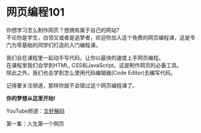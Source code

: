# 网页编程101

你想学习怎么制作网页？想拥有属于自己的网站?  
不论你是学生，白领又或者是追梦者，欢迎你加入这个免费的网页编程课，这是专门为零基础的同学们打造的入门编程课。  

我们会在课程里一起动手写代码，让你以最快的速度上手网页编程。  
在课程里我们会学到HTML, CSS和JavaScript。这是制作网页的必备工具。  
除此之外，我们也会学到怎么使用代码编辑器(Code Editor)去编写代码。  

记得要关注频道，那样你就不会错过这个网页编程课了。  

**你的梦想从这里开始!**  

YouTube频道：[文轩解码](https://www.youtube.com/channel/UCUeyghhDd1AguJvxZHvc_jA)  


第一集：人生第一个网页

